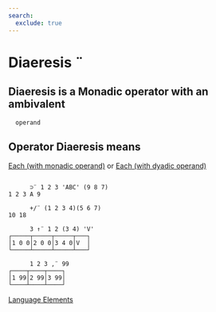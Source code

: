 ```yaml
---
search:
  exclude: true
---
```






<h1 class="heading"><span class="name">Diaeresis</span> <span class="command">¨</span></h1>


## Diaeresis is a Monadic operator with an ambivalent
      operand

## Operator Diaeresis means


[Each (with monadic operand)](../primitive-operators/each-with-monadic-operand.md) or [Each (with dyadic operand)](../primitive-operators/each-with-dyadic-operand.md)
```apl

      ⊃¨ 1 2 3 'ABC' (9 8 7)
1 2 3 A 9

      +/¨ (1 2 3 4)(5 6 7)
10 18

      3 ↑¨ 1 2 (3 4) 'V'
┌─────┬─────┬─────┬───┐
│1 0 0│2 0 0│3 4 0│V  │
└─────┴─────┴─────┴───┘

      1 2 3 ,¨ 99
┌────┬────┬────┐
│1 99│2 99│3 99│
└────┴────┴────┘

```


[Language Elements](./language-elements.md)


